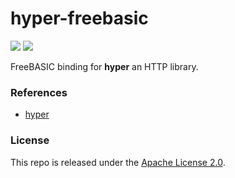 # hyper-freebasic

[![](https://img.shields.io/github/v/tag/thechampagne/hyper-freebasic?label=version)](https://github.com/thechampagne/hyper-freebasic/releases/latest) [![](https://img.shields.io/github/license/thechampagne/hyper-freebasic)](https://github.com/thechampagne/hyper-freebasic/blob/main/LICENSE)

FreeBASIC binding for **hyper** an HTTP library.

### References
 - [hyper](https://github.com/hyperium/hyper)

### License

This repo is released under the [Apache License 2.0](https://github.com/thechampagne/hyper-freebasic/blob/main/LICENSE).
